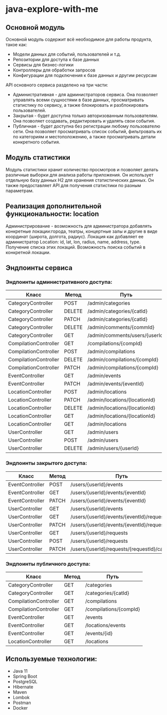 # java-explore-with-me


## Основной модуль

Основной модуль содержит всё необходимое для работы продукта, такое как:

- Модели данных для событий, пользователей и т.д.
- Репозитории для доступа к базе данных
- Сервисы для бизнес-логики
- Контроллеры для обработки запросов
- Конфигурации для подключения к базе данных и другим ресурсам

API основного сервиса разделено на три части:

- Административная - для администраторов сервиса. Она позволяет управлять всеми сущностями в базе данных, просматривать статистику по сервису, а также блокировать и разблокировать пользователей.
- Закрытая - будет доступна только авторизованным пользователям. Она позволяет создавать, редактировать и удалять свои события.
- Публичная - будет доступна без регистрации любому пользователю сети. Она позволяет просматривать список событий, фильтровать их по категориям и местоположению, а также просматривать детали конкретного события.


## Модуль статистики

Модуль статистики хранит количество просмотров и позволяет делать различные выборки для анализа работы приложения. Он использует отдельную базу данных H2 для хранения статистических данных. Он также предоставляет API для получения статистики по разным параметрам.

## Реализация дополнительной функциональности: location

Администрирование - возможность для администратора добавлять конкретные локации:города, театры, концертные залы и другие в виде координат (широта, долгота, радиус).
Локация как добавляет ее администратор Location: id, lat, lon, radius, name, address, type.
Получение списка этих локаций.
Возможность поиска событий в конкретной локации.

## Эндпоинты сервиса
### Эндпоинты административного доступа:

| Класс                 | Метод   | Путь                           |
|-----------------------|---------|--------------------------------|
| CategoryController    | POST    | /admin/categories              |
| CategoryController    | DELETE  | /admin/categories/{catId}      | 
| CategoryController    | PATCH   | /admin/categories/{catId}      | 
| CategoryController    | DELETE  | /admin/comments/{commId}       | 
| CategoryController    | GET     | /admin/comments/users/{userId} | 
| CompilationController | GET     | /compilations/{compId}         |
| CompilationController | POST    | /admin/compilations            |
| CompilationController | DELETE  | /admin/compilations/{compId}   |
| CompilationController | PATCH   | /admin/compilations/{compId}   |
| EventController       | GET     | /admin/events                  |
| EventController       | PATCH   | /admin/events/{eventId}        |
| LocationController    | POST    | /admin/locations               |
| LocationController    | PATCH   | /admin/locations/{locationId}  |
| LocationController    | DELETE  | /admin/locations/{locationId}  |
| LocationController    | GET     | /admin/locations/{locationId}  |
| LocationController    | GET     | /admin/locations               |
| UserController        | GET     | /admin/users                   |
| UserController        | POST    | /admin/users                   |
| UserController        | DELETE  | /admin/users/{userId}          |


### Эндпоинты закрытого доступа:
| Класс             | Метод  | Путь                                        |
|-------------------|--------|---------------------------------------------|
| EventController   | POST   | /users/{userId}/events                      |
| EventController   | GET    | /users/{userId}/events/{eventId}            |
| EventController   | PATCH  | /users/{userId}/events/{eventId}            |
| UserController    | GET    | /users/{userId}/events                      |
| UserController    | GET    | /users/{userId}/events/{eventId}/requests   |
| UserController    | PATCH  | /users/{userId}/events/{eventId}/requests   |
| UserController    | GET    | /users/{userId}/requests                    |
| UserController    | POST   | /users/{userId}/requests                    |
| UserController    | PATCH  | /users/{userId}/requests/{requestId}/cancel |


### Эндпоинты публичного доступа:
| Класс                 | Метод | Путь                   |
|-----------------------|-------|------------------------|
| CategoryController    | GET   | /categories            |
| CategoryController    | GET   | /categories/{catId}    |
| CompilationController | GET   | /compilations          |
| CompilationController | GET   | /compilations/{compId} |
| EventController       | GET   | /events                |
| EventController       | GET   | /locations/events      |
| EventController       | GET   | /events/{id}           |
| LocationController    | GET   | /locations             |

## Используемые технологии:
- Java 11
- Spring Boot
- PostgreSQL
- Hibernate
- Maven
- Lombok
- Postman
- Docker
